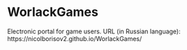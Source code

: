 <h1>WorlackGames</h1>
Electronic portal for game users.
URL (in Russian language): https://nicolborisov2.github.io/WorlackGames/
